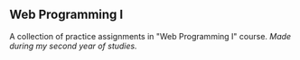 ## Web Programming I<br>

A collection of practice assignments in "Web Programming I" course.
_Made during my second year of studies._
